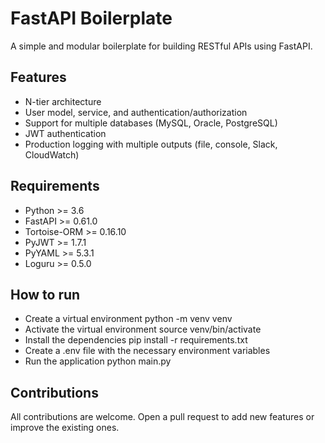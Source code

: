 # FastAPI Boilerplate

A simple and modular boilerplate for building RESTful APIs using FastAPI.

## Features

- N-tier architecture
- User model, service, and authentication/authorization
- Support for multiple databases (MySQL, Oracle, PostgreSQL)
- JWT authentication
- Production logging with multiple outputs (file, console, Slack, CloudWatch)

## Requirements
- Python >= 3.6
- FastAPI >= 0.61.0
- Tortoise-ORM >= 0.16.10
- PyJWT >= 1.7.1
- PyYAML >= 5.3.1
- Loguru >= 0.5.0
## How to run

- Create a virtual environment python -m venv venv <br>
- Activate the virtual environment source venv/bin/activate <br>
- Install the dependencies pip install -r requirements.txt <br>
- Create a .env file with the necessary environment variables <br>
- Run the application python main.py <br>

## Contributions
All contributions are welcome. Open a pull request to add new features or improve the existing ones.